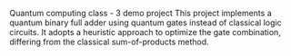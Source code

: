 Quantum computing class - 3 demo project
This project implements a quantum binary full adder using quantum gates instead of classical logic circuits.
It adopts a heuristic approach to optimize the gate combination, differing from the classical sum-of-products method.